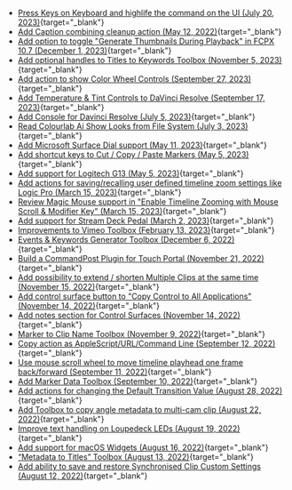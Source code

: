 - [Press Keys on Keyboard and highlife the command on the UI (July 20, 2023)](https://github.com/CommandPost/CommandPost/issues/3247){target="_blank"}
- [Add Caption combining cleanup action (May 12, 2022)](https://github.com/CommandPost/CommandPost/issues/2978){target="_blank"}
- [Add option to toggle "Generate Thumbnails During Playback" in FCPX 10.7 (December 1, 2023)](https://github.com/CommandPost/CommandPost/issues/3286){target="_blank"}
- [Add optional handles to Titles to Keywords Toolbox (November 5, 2023)](https://github.com/CommandPost/CommandPost/issues/3281){target="_blank"}
- [Add action to show Color Wheel Controls (September 27, 2023)](https://github.com/CommandPost/CommandPost/issues/3271){target="_blank"}
- [Add Temperature & Tint Controls to DaVinci Resolve (September 17, 2023)](https://github.com/CommandPost/CommandPost/issues/3269){target="_blank"}
- [Add Console for Davinci Resolve (July 5, 2023)](https://github.com/CommandPost/CommandPost/issues/3237){target="_blank"}
- [Read Colourlab Ai Show Looks from File System (July 3, 2023)](https://github.com/CommandPost/CommandPost/issues/3236){target="_blank"}
- [Add Microsoft Surface Dial support (May 11, 2023)](https://github.com/CommandPost/CommandPost/issues/3214){target="_blank"}
- [Add shortcut keys to Cut / Copy / Paste Markers (May 5, 2023)](https://github.com/CommandPost/CommandPost/issues/3211){target="_blank"}
- [Add support for Logitech G13 (May 5, 2023)](https://github.com/CommandPost/CommandPost/issues/3210){target="_blank"}
- [Add actions for saving/recalling user defined timeline zoom settings like Logic Pro (March 15, 2023)](https://github.com/CommandPost/CommandPost/issues/3194){target="_blank"}
- [Review Magic Mouse support in "Enable Timeline Zooming with Mouse Scroll & Modifier Key" (March 15, 2023)](https://github.com/CommandPost/CommandPost/issues/3193){target="_blank"}
- [Add support for Stream Deck Pedal (March 2, 2023)](https://github.com/CommandPost/CommandPost/issues/3190){target="_blank"}
- [Improvements to Vimeo Toolbox (February 13, 2023)](https://github.com/CommandPost/CommandPost/issues/3177){target="_blank"}
- [Events & Keywords Generator Toolbox (December 6, 2022)](https://github.com/CommandPost/CommandPost/issues/3163){target="_blank"}
- [Build a CommandPost Plugin for Touch Portal (November 21, 2022)](https://github.com/CommandPost/CommandPost/issues/3150){target="_blank"}
- [Add possibility to extend / shorten Multiple Clips at the same time (November 15, 2022)](https://github.com/CommandPost/CommandPost/issues/3145){target="_blank"}
- [Add control surface button to "Copy Control to All Applications" (November 14, 2022)](https://github.com/CommandPost/CommandPost/issues/3143){target="_blank"}
- [Add notes section for Control Surfaces (November 14, 2022)](https://github.com/CommandPost/CommandPost/issues/3142){target="_blank"}
- [Marker to Clip Name Toolbox (November 9, 2022)](https://github.com/CommandPost/CommandPost/issues/3139){target="_blank"}
- [Copy action as AppleScript/URL/Command Line (September 12, 2022)](https://github.com/CommandPost/CommandPost/issues/3110){target="_blank"}
- [Use mouse scroll wheel to move timeline playhead one frame back/forward (September 11, 2022)](https://github.com/CommandPost/CommandPost/issues/3108){target="_blank"}
- [Add Marker Data Toolbox (September 10, 2022)](https://github.com/CommandPost/CommandPost/issues/3107){target="_blank"}
- [Add actions for changing the Default Transition Value (August 28, 2022)](https://github.com/CommandPost/CommandPost/issues/3097){target="_blank"}
- [Add Toolbox to copy angle metadata to multi-cam clip (August 22, 2022)](https://github.com/CommandPost/CommandPost/issues/3092){target="_blank"}
- [Improve text handling on Loupedeck LEDs (August 19, 2022)](https://github.com/CommandPost/CommandPost/issues/3086){target="_blank"}
- [Add support for macOS Widgets (August 16, 2022)](https://github.com/CommandPost/CommandPost/issues/3082){target="_blank"}
- [“Metadata to Titles” Toolbox (August 13, 2022)](https://github.com/CommandPost/CommandPost/issues/3077){target="_blank"}
- [Add ability to save and restore Synchronised Clip Custom Settings (August 12, 2022)](https://github.com/CommandPost/CommandPost/issues/3076){target="_blank"}
